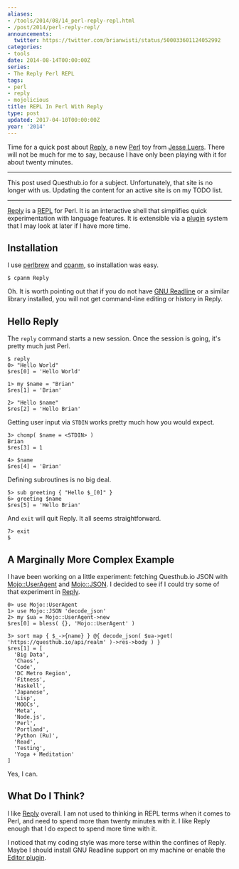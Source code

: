 ```yaml
---
aliases:
- /tools/2014/08/14_perl-reply-repl.html
- /post/2014/perl-reply-repl/
announcements:
  twitter: https://twitter.com/brianwisti/status/500033601124052992
categories:
- tools
date: 2014-08-14T00:00:00Z
series:
- The Reply Perl REPL
tags:
- perl
- reply
- mojolicious
title: REPL In Perl With Reply
type: post
updated: 2017-04-10T00:00:00Z
year: '2014'
---
```


[Reply]: https://metacpan.org/release/Reply
[Perl]: http://perl.org
[Jesse Luers]: http://tozt.net/

Time for a quick post about [Reply][], a new [Perl][] toy from 
[Jesse Luers][]. There will not be much for me to say, because 
I have only been playing with it for about twenty minutes.
<!--more-->

****

This post used Questhub.io for a subject. Unfortunately, that site is no longer with us.
Updating the content for an active site is on my TODO list.

****

[REPL]: http://en.wikipedia.org/wiki/Read%E2%80%93eval%E2%80%93print_loop
[plugin]: https://metacpan.org/source/DOY/Reply-0.35/lib/Reply/Plugin.pm

[Reply][] is a [REPL][] for Perl. It is an interactive shell that
simplifies quick experimentation with language features. It is extensible
via a [plugin][] system that I may look at later if I have more time.

## Installation

[perlbrew]: http://perlbrew.pl
[cpanm]: https://github.com/miyagawa/cpanminus

I use [perlbrew][] and [cpanm][], so installation was easy.

~~~ console
$ cpanm Reply
~~~ 

[GNU Readline]: http://cnswww.cns.cwru.edu/php/chet/readline/rltop.html

Oh. It is worth pointing out that if you do not have [GNU Readline][] or a 
similar library installed, you will not get command-line editing or history
in Reply.

## Hello Reply

The `reply` command starts a new session. Once the session is going, it's 
pretty much just Perl.

``` text
$ reply
0> "Hello World"
$res[0] = 'Hello World'

1> my $name = "Brian"
$res[1] = 'Brian'

2> "Hello $name"
$res[2] = 'Hello Brian'
```

Getting user input via `STDIN` works pretty much how you would expect.

``` text
3> chomp( $name = <STDIN> )
Brian
$res[3] = 1

4> $name
$res[4] = 'Brian'
```

Defining subroutines is no big deal.

``` text
5> sub greeting { "Hello $_[0]" }
6> greeting $name
$res[5] = 'Hello Brian'
```

And `exit` will quit Reply. It all seems straightforward.

``` text
7> exit
$
```

## A Marginally More Complex Example

[Mojo::UserAgent]: http://mojolicio.us/perldoc/Mojo/UserAgent
[Mojo::JSON]: http://mojolicio.us/perldoc/Mojo/JSON

I have been working on a little experiment: fetching Questhub.io JSON with 
[Mojo::UserAgent][] and [Mojo::JSON][]. I decided to see if I could try some
of that experiment in [Reply][].

~~~ text
0> use Mojo::UserAgent
1> use Mojo::JSON 'decode_json'
2> my $ua = Mojo::UserAgent->new
$res[0] = bless( {}, 'Mojo::UserAgent' )

3> sort map { $_->{name} } @{ decode_json( $ua->get( 'https://questhub.io/api/realm' )->res->body ) }
$res[1] = [
  'Big Data',
  'Chaos',
  'Code',
  'DC Metro Region',
  'Fitness',
  'Haskell',
  'Japanese',
  'Lisp',
  'MOOCs',
  'Meta',
  'Node.js',
  'Perl',
  'Portland',
  'Python (Ru)',
  'Read',
  'Testing',
  'Yoga + Meditation'
]
~~~ 

Yes, I can.

## What Do I Think?

I like [Reply][] overall. I am not used to thinking in REPL terms when it 
comes to Perl, and need to spend more than twenty minutes with it. I like
Reply enough that I do expect to spend more time with it.

[Editor plugin]: https://metacpan.org/pod/Reply::Plugin::Editor

I noticed that my coding style was more terse within the confines of Reply.
Maybe I should install GNU Readline support on my machine or enable the [Editor plugin][].

